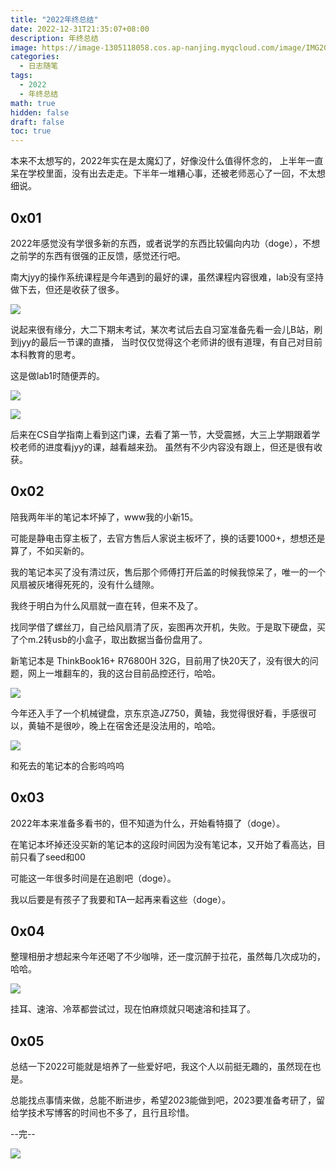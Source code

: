 ```yaml
---
title: "2022年终总结"
date: 2022-12-31T21:35:07+08:00
description: 年终总结 
image: https://image-1305118058.cos.ap-nanjing.myqcloud.com/image/IMG20221212153340.jpg
categories:
  - 日志随笔
tags:
  - 2022
  - 年终总结
math: true
hidden: false
draft: false
toc: true
---
```


本来不太想写的，2022年实在是太魔幻了，好像没什么值得怀念的，
上半年一直呆在学校里面，没有出去走走。下半年一堆糟心事，还被老师恶心了一回，不太想细说。

## 0x01

2022年感觉没有学很多新的东西，或者说学的东西比较偏向内功（doge），不想之前学的东西有很强的正反馈，感觉还行吧。

南大jyy的操作系统课程是今年遇到的最好的课，虽然课程内容很难，lab没有坚持做下去，但还是收获了很多。

![](https://image-1305118058.cos.ap-nanjing.myqcloud.com/image/Snipaste_2023-01-03_16-30-36.jpg)

说起来很有缘分，大二下期末考试，某次考试后去自习室准备先看一会儿B站，刷到jyy的最后一节课的直播，
当时仅仅觉得这个老师讲的很有道理，有自己对目前本科教育的思考。

这是做lab1时随便弄的。

![](https://image-1305118058.cos.ap-nanjing.myqcloud.com/image/Snipaste_2022-11-17_16-57-21.png)

![](https://image-1305118058.cos.ap-nanjing.myqcloud.com/image/Snipaste_2022-11-17_17-13-59.png)

后来在CS自学指南上看到这门课，去看了第一节，大受震撼，大三上学期跟着学校老师的进度看jyy的课，越看越来劲。
虽然有不少内容没有跟上，但还是很有收获。

## 0x02

陪我两年半的笔记本坏掉了，www我的小新15。

可能是静电击穿主板了，去官方售后人家说主板坏了，换的话要1000+，想想还是算了，不如买新的。

我的笔记本买了没有清过灰，售后那个师傅打开后盖的时候我惊呆了，唯一的一个风扇被灰堵得死死的，没有什么缝隙。

我终于明白为什么风扇就一直在转，但来不及了。

找同学借了螺丝刀，自己给风扇清了灰，妄图再次开机，失败。于是取下硬盘，买了个m.2转usb的小盒子，取出数据当备份盘用了。

新笔记本是 ThinkBook16+ R76800H 32G，目前用了快20天了，没有很大的问题，网上一堆翻车的，我的这台目前品控还行，哈哈。

![](https://image-1305118058.cos.ap-nanjing.myqcloud.com/image/IMG20221214192923.jpg)

今年还入手了一个机械键盘，京东京造JZ750，黄轴，我觉得很好看，手感很可以，黄轴不是很吵，晚上在宿舍还是没法用的，哈哈。

![](https://image-1305118058.cos.ap-nanjing.myqcloud.com/image/IMG20221101174254.jpg)

和死去的笔记本的合影呜呜呜

## 0x03

2022年本来准备多看书的，但不知道为什么，开始看特摄了（doge）。

在笔记本坏掉还没买新的笔记本的这段时间因为没有笔记本，又开始了看高达，目前只看了seed和00

可能这一年很多时间是在追剧吧（doge）。

我以后要是有孩子了我要和TA一起再来看这些（doge）。

## 0x04

整理相册才想起来今年还喝了不少咖啡，还一度沉醉于拉花，虽然每几次成功的，哈哈。

![](https://image-1305118058.cos.ap-nanjing.myqcloud.com/image/Snipaste_2023-01-03_16-52-07.jpg)

挂耳、速溶、冷萃都尝试过，现在怕麻烦就只喝速溶和挂耳了。

## 0x05

总结一下2022可能就是培养了一些爱好吧，我这个人以前挺无趣的，虽然现在也是。

总能找点事情来做，总能不断进步，希望2023能做到吧，2023要准备考研了，留给学技术写博客的时间也不多了，且行且珍惜。

--完--

![](https://image-1305118058.cos.ap-nanjing.myqcloud.com/image/%E6%A0%87%E5%87%86.jpg)
